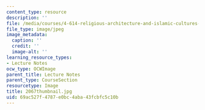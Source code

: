 ```yaml
---
content_type: resource
description: ''
file: /media/courses/4-614-religious-architecture-and-islamic-cultures-fall-2002/69ac527f4787e0bc4aba43fcbfc5c10b_2067thumbnail.jpg
file_type: image/jpeg
image_metadata:
  caption: ''
  credit: ''
  image-alt: ''
learning_resource_types:
- Lecture Notes
ocw_type: OCWImage
parent_title: Lecture Notes
parent_type: CourseSection
resourcetype: Image
title: 2067thumbnail.jpg
uid: 69ac527f-4787-e0bc-4aba-43fcbfc5c10b
---
```

